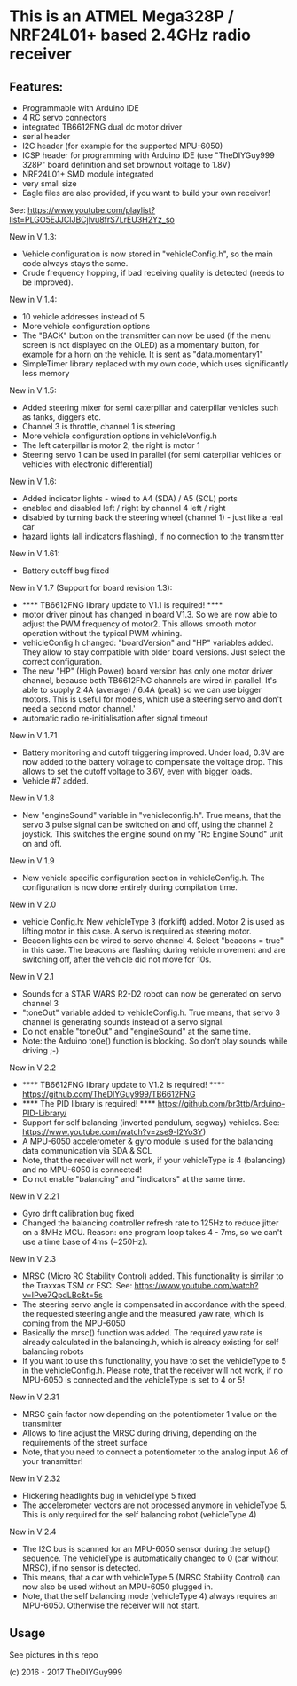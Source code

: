 # This is an ATMEL Mega328P / NRF24L01+ based 2.4GHz radio receiver
## Features:
- Programmable with Arduino IDE
- 4 RC servo connectors
- integrated TB6612FNG dual dc motor driver
- serial header
- I2C header (for example for the supported MPU-6050)
- ICSP header for programming with Arduino IDE (use "TheDIYGuy999 328P" board definition and set brownout voltage to 1.8V)
- NRF24L01+ SMD module integrated
- very small size
- Eagle files are also provided, if you want to build your own receiver!

See: https://www.youtube.com/playlist?list=PLGO5EJJClJBCjIvu8frS7LrEU3H2Yz_so

New in V 1.3:
- Vehicle configuration is now stored in "vehicleConfig.h", so the main code always stays the same.
- Crude frequency hopping, if bad receiving quality is detected (needs to be improved).

New in V 1.4:
- 10 vehicle addresses instead of 5
- More vehicle configuration options
- The "BACK" button on the transmitter can now be used (if the menu screen is not displayed on the OLED) as a momentary button, for example for a horn on the vehicle. It is sent as "data.momentary1"
- SimpleTimer library replaced with my own code, which uses significantly less memory

New in V 1.5:
- Added steering mixer for semi caterpillar and caterpillar vehicles such as tanks, diggers etc.
- Channel 3 is throttle, channel 1 is steering
- More vehicle configuration options in vehicleVonfig.h
- The left caterpillar is motor 2, the right is motor 1
- Steering servo 1 can be used in parallel (for semi caterpillar vehicles or vehicles with electronic differential)

New in V 1.6:
- Added indicator lights - wired to A4 (SDA) / A5 (SCL) ports
- enabled and disabled left / right by channel 4 left / right
- disabled by turning back the steering wheel (channel 1) - just like a real car
- hazard lights (all indicators flashing), if no connection to the transmitter

New in V 1.61:
- Battery cutoff bug fixed

New in V 1.7 (Support for board revision 1.3):
- **** TB6612FNG library update to V1.1 is required! ****
- motor driver pinout has changed in board V1.3. So we are now able to adjust the PWM frequency of motor2. This allows smooth motor operation without the typical PWM whining.
- vehicleConfig.h changed: "boardVersion" and "HP" variables added. They allow to stay compatible with older board versions. Just select the correct configuration.
- The new "HP" (High Power) board version has only one motor driver channel, because both TB6612FNG channels are wired in parallel. It's able to supply 2.4A (average) / 6.4A (peak) so we can use bigger motors. This is useful for models, which use a steering servo and don't need a second motor channel.'
- automatic radio re-initialisation after signal timeout

New in V 1.71
- Battery monitoring and cutoff triggering improved. Under load, 0.3V are now added to the battery voltage to compensate the voltage drop. This allows to set the cutoff voltage to 3.6V, even with bigger loads.
- Vehicle #7 added.

New in V 1.8
- New "engineSound" variable in "vehicleconfig.h". True means, that the servo 3 pulse signal can be switched on and off, using the  channel 2 joystick. This switches the engine sound on my "Rc Engine Sound" unit on and off.

New in V 1.9
- New vehicle specific configuration section in vehicleConfig.h. The configuration is now done entirely during compilation time.

New in V 2.0
- vehicle Config.h: New vehicleType 3 (forklift) added. Motor 2 is used as lifting motor in this case. A servo is required as steering motor.
- Beacon lights can be wired to servo channel 4. Select "beacons = true" in this case. The beacons are flashing during vehicle movement and are switching off, after the vehicle did not move for 10s.

New in V 2.1
- Sounds for a STAR WARS R2-D2 robot can now be generated on servo channel 3
- "toneOut" variable added to vehicleConfig.h. True means, that servo 3 channel is generating sounds instead of a servo signal.
- Do not enable "toneOut" and "engineSound" at the same time.
- Note: the Arduino tone() function is blocking. So don't play sounds while driving ;-)

New in V 2.2
- **** TB6612FNG library update to V1.2 is required! **** https://github.com/TheDIYGuy999/TB6612FNG
- **** The PID library is required! **** https://github.com/br3ttb/Arduino-PID-Library/
- Support for self balancing (inverted pendulum, segway) vehicles. See: https://www.youtube.com/watch?v=zse9-l2Yo3Y)
- A MPU-6050 accelerometer & gyro module is used for the balancing data communication via SDA & SCL
- Note, that the receiver will not work, if your vehicleType is 4 (balancing) and no MPU-6050 is connected!
- Do not enable "balancing" and "indicators" at the same time.

New in V 2.21
- Gyro drift calibration bug fixed
- Changed the balancing controller refresh rate to 125Hz to reduce jitter on a 8MHz MCU. Reason: one program loop takes 4 - 7ms, so we can't use a time base of 4ms (=250Hz).

New in V 2.3
- MRSC (Micro RC Stability Control) added. This functionality is similar to the Traxxas TSM or ESC. See: https://www.youtube.com/watch?v=IPve7QpdLBc&t=5s
- The steering servo angle is compensated in accordance with the speed, the requested steering angle and the measured yaw rate, which is coming from the MPU-6050
- Basically the mrsc() function was added. The required yaw rate is already calculated in the balancing.h, which is already existing for self balancing robots
- If you want to use this functionality, you have to set the vehicleType to 5 in the vehicleConfig.h. Please note, that the receiver will not work, if no MPU-6050 is connected and the vehicleType is set to 4 or 5!

New in V 2.31
 - MRSC gain factor now depending on the potentiometer 1 value on the transmitter
 - Allows to fine adjust the MRSC during driving, depending on the requirements of the street surface
 - Note, that you need to connect a potentiometer to the analog input A6 of your transmitter!
 
 New in V 2.32
 - Flickering headlights bug in vehicleType 5 fixed
 - The accelerometer vectors are not processed anymore in vehicleType 5. This is only required for the self balancing robot (vehicleType 4)
 
 New in V 2.4
 - The I2C bus is scanned for an MPU-6050 sensor during the setup() sequence. The vehicleType is automatically changed to 0 (car without MRSC), if no sensor is detected.
 - This means, that a car with vehicleType 5 (MRSC Stability Control) can now also be used without an MPU-6050 plugged in.
 - Note, that the self balancing mode (vehicleType 4) always requires an MPU-6050. Otherwise the receiver will not start.

## Usage

See pictures in this repo

(c) 2016 - 2017 TheDIYGuy999
